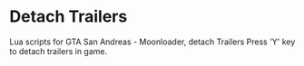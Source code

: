 # Detach Trailers
Lua scripts for GTA San Andreas - Moonloader, detach Trailers
Press 'Y' key to detach trailers in game.
